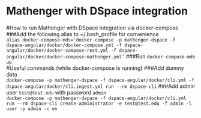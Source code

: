 # Mathenger with DSpace integration

#How to run Mathenger with DSpace integration via docker-compose
###Add the following alias to ~/.bash_profile for convenience<br>
`alias docker-compose-mds='docker-compose -p mathenger-dspace -f dspace-angular/docker/docker-compose.yml -f dspace-angular/docker/docker-compose-rest.yml -f dspace-angular/docker/docker-compose-mathenger.yml’`
###Run `docker-compose-mds up`<br>
#Useful commands (while docker-compose is running)
###Add dummy data<br>
`docker-compose -p mathenger-dspace -f dspace-angular/docker/cli.yml -f dspace-angular/docker/cli.ingest.yml run --rm dspace-cli`
###Add admin user `test@test.edu` with password `admin` <br>
`docker-compose -p mathenger-dspace -f dspace-angular/docker/cli.yml run --rm dspace-cli create-administrator -e test@test.edu -f admin -l user -p admin -c en`